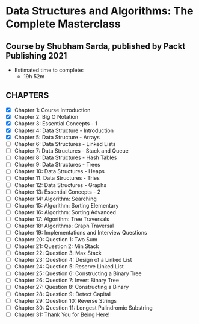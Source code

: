 # Data Structures and Algorithms: The Complete Masterclass
## Course by Shubham Sarda, published by Packt Publishing 2021

* Estimated time to complete:
  * 19h 52m

## CHAPTERS
  * [x] Chapter 1: Course Introduction
  * [x] Chapter 2: Big O Notation
  * [x] Chapter 3: Essential Concepts - 1
  * [x] Chapter 4: Data Structure - Introduction
  * [x] Chapter 5: Data Structure - Arrays
  * [ ] Chapter 6: Data Structures - Linked Lists
  * [ ] Chapter 7: Data Structures - Stack and Queue
  * [ ] Chapter 8: Data Structures - Hash Tables
  * [ ] Chapter 9: Data Structures - Trees
  * [ ] Chapter 10: Data Structures - Heaps
  * [ ] Chapter 11: Data Structures - Tries
  * [ ] Chapter 12: Data Structures - Graphs
  * [ ] Chapter 13: Essential Concepts - 2
  * [ ] Chapter 14: Algorithm: Searching
  * [ ] Chapter 15: Algorithm: Sorting Elementary
  * [ ] Chapter 16: Algorithm: Sorting Advanced
  * [ ] Chapter 17: Algorithm: Tree Traversals
  * [ ] Chapter 18: Algorithms: Graph Traversal
  * [ ] Chapter 19: Implementations and Interview Questions
  * [ ] Chapter 20: Question 1: Two Sum
  * [ ] Chapter 21: Question 2: Min Stack
  * [ ] Chapter 22: Question 3: Max Stack
  * [ ] Chapter 23: Question 4: Design of a Linked List
  * [ ] Chapter 24: Question 5: Reserve Linked List
  * [ ] Chapter 25: Question 6: Constructing a Binary Tree
  * [ ] Chapter 26: Question 7: Invert Binary Tree
  * [ ] Chapter 27: Question 8: Constructing a Binary
  * [ ] Chapter 28: Question 9: Detect Capital
  * [ ] Chapter 29: Question 10: Reverse Strings
  * [ ] Chapter 30: Question 11: Longest Palindromic Substring
  * [ ] Chapter 31: Thank You for Being Here!